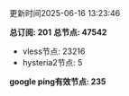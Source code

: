 更新时间2025-06-16 13:23:46

**总订阅: 201**
**总节点: 47542**
- vless节点: 23216
- hysteria2节点: 5

**google ping有效节点: 235**
